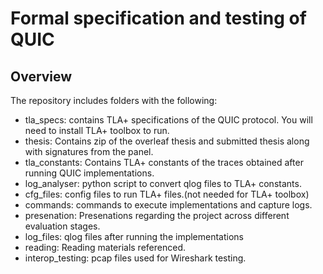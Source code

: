 # Formal specification and testing of QUIC

## Overview

The repository includes folders with the following:

- tla_specs: contains TLA+ specifications of the QUIC protocol. You will need to install TLA+ toolbox to run.
- thesis: Contains zip of the overleaf thesis and submitted thesis along with signatures from the panel.
- tla_constants: Contains TLA+ constants of the traces obtained after running QUIC implementations.
- log_analyser: python script to convert qlog files to TLA+ constants.
- cfg_files: config files to run TLA+ files.(not needed for TLA+ toolbox)
- commands: commands to execute implementations and capture logs.
- presenation: Presenations regarding the project across different evaluation stages.
- log_files: qlog files after running the implementations
- reading: Reading materials referenced.
- interop_testing: pcap files used for Wireshark testing.

